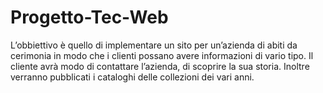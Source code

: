 # Progetto-Tec-Web
L’obbiettivo è quello di implementare un sito per un’azienda di abiti da cerimonia in modo che i clienti possano avere informazioni di vario tipo. Il cliente avrà modo di contattare l’azienda, di scoprire la sua storia. Inoltre verranno pubblicati i cataloghi delle collezioni dei vari anni.
